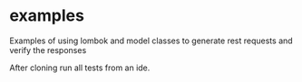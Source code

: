 # examples

Examples of using lombok and model classes to generate rest requests and verify the responses

After cloning run all tests from an ide. 
